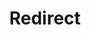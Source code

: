 ﻿---
layout: src/layouts/Redirect.astro
title: Redirect
redirect: https://octopus.com/docs/administration/high-availability/migrate/index
pubDate:  2023-01-01
navSearch: false
navSitemap: false
navMenu: false
---
